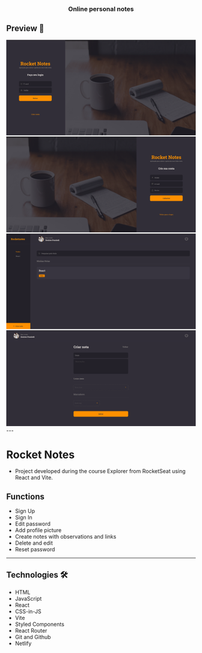 <h3 align="center">Online personal notes</h3>

<h2>Preview 🎥</h2>

<div>
<img src="./src/assets/screen1.png">
<img src="./src/assets/screen2.png">
<img src="./src/assets/screen3.png">
<img src="./src/assets/screen4.png">
<div/>
---

# Rocket Notes 

- Project developed during the course Explorer from RocketSeat using React and Vite. 

## Functions 
- Sign Up
- Sign In 
- Edit password 
- Add profile picture 
- Create notes with observations and links 
- Delete and edit 
- Reset password

---

<h2>Technologies  🛠</h2>

- HTML 
- JavaScript 
- React 
- CSS-in-JS
- Vite 
- Styled Components 
- React Router 
- Git and Github 
- Netlify 

